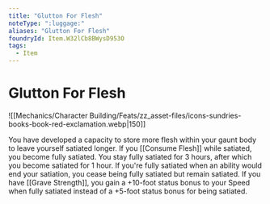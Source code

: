 ```yaml
---
title: "Glutton For Flesh"
noteType: ":luggage:"
aliases: "Glutton For Flesh"
foundryId: Item.W32lCb8BWysD953O
tags:
  - Item
---
```


# Glutton For Flesh
![[Mechanics/Character Building/Feats/zz_asset-files/icons-sundries-books-book-red-exclamation.webp|150]]

You have developed a capacity to store more flesh within your gaunt body to leave yourself satiated longer. If you [[Consume Flesh]] while satiated, you become fully satiated. You stay fully satiated for 3 hours, after which you become satiated for 1 hour. If you're fully satiated when an ability would end your satiation, you cease being fully satiated but remain satiated. If you have [[Grave Strength]], you gain a +10-foot status bonus to your Speed when fully satiated instead of a +5-foot status bonus for being satiated.
